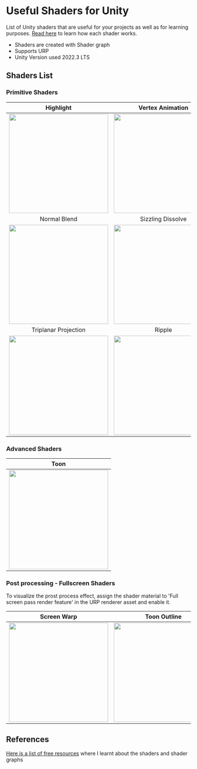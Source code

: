 

# Useful Shaders for Unity

List of Unity shaders that are useful for your projects as well as for learning purposes. [Read here](https://knowercoder.com/blog/urp-shaders-for-unity-using-shader-graph/) to learn how each shader works.
- Shaders are created with Shader graph
- Supports URP
- Unity Version used 2022.3 LTS

## Shaders List

### Primitive Shaders

Highlight |  Vertex Animation | Camera Distance Mask
:-------------------------:|:-------------------------:|:------------------------:
<img src="/_media/Higlight.jpg" width="270">  |  <img src="/_media/VertexAnimation.gif" width="270"> | <img src="/_media/CameraDistanceMask.gif" width="270">
Normal Blend |  Sizzling Dissolve | WindShake
<img src="/_media/NormalBlend.jpg" width="270">  |  <img src="/_media/SizzlingDissolve.gif" width="270"> | <img src="/_media/WindShake.gif" width="270">
Triplanar Projection |  Ripple | 
<img src="/_media/TriplanarProjection.jpg" width="270">  |  <img src="/_media/Ripple.gif" width="270"> |


### Advanced Shaders

| Toon |
| :-------------------------: |
| <img src="/_media/Toon.jpg" width="270"> |


### Post processing - Fullscreen Shaders

To visualize the prost process effect, assign the shader material to 'Full screen pass render feature' in the URP renderer asset and enable it.

| Screen Warp | Toon Outline |
| :-------------------------: | :-------------------------: |
| <img src="/_media/ScreenWarp.gif" width="270"> | <img src="/_media/ToonOutline_Postprocess.jpg" width="270"> |

## References

[Here is a list of free resources](https://knowercoder.com/blog/best-free-resources-to-master-shader-programming-in-unity/) where I learnt about the shaders and shader graphs



